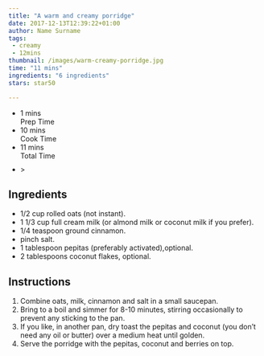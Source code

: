 ```yaml
---
title: "A warm and creamy porridge"
date: 2017-12-13T12:39:22+01:00
author: Name Surname
tags:
 - creamy
 - 12mins
thumbnail: /images/warm-creamy-porridge.jpg
time: "11 mins"
ingredients: "6 ingredients"
stars: star50

---
```


<div class="cookingSummary">
<ul class="cookingSummary">
	<li>1 mins<br>Prep Time</li>
	<li>10 mins<br>Cook Time</li>
	<li>11 mins<br>Total Time</li>
	<li style="padding-top: 10px"><div class="star50"></div>></li>
</div>

## Ingredients
-	1/2 cup rolled oats (not instant).
-	1 1/3 cup full cream milk (or almond milk or coconut milk if you prefer).
-	1/4 teaspoon ground cinnamon.
-	pinch salt.
-	1 tablespoon pepitas (preferably activated),optional.
-	2 tablespoons coconut flakes, optional.


## Instructions
1. Combine oats, milk, cinnamon and salt in a small saucepan.
2. Bring to a boil and simmer for 8-10 minutes, stirring occasionally to prevent any sticking to the pan.
3. If you like, in another pan, dry toast the pepitas and coconut (you don’t need any oil or butter) over a medium heat until golden.
4. Serve the porridge with the pepitas, coconut and berries on top.